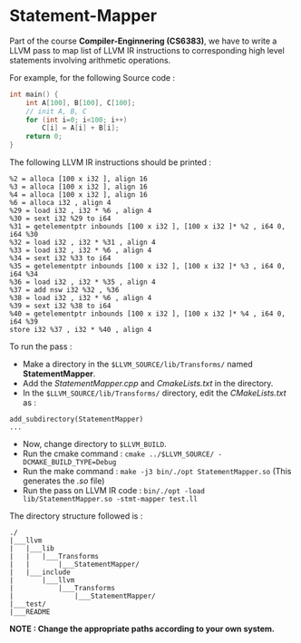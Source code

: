 # Statement-Mapper

Part of the course **Compiler-Enginnering (CS6383)**, we have to write a LLVM pass to map list of LLVM IR instructions to corresponding high level statements involving arithmetic operations.

For example, for the following Source code :
``` cpp
int main() {
    int A[100], B[100], C[100];
    // init A, B, C
    for (int i=0; i<100; i++)
        C[i] = A[i] + B[i];
    return 0;
}
```
The following LLVM IR instructions should be printed :
```
%2 = alloca [100 x i32 ], align 16
%3 = alloca [100 x i32 ], align 16
%4 = alloca [100 x i32 ], align 16
%6 = alloca i32 , align 4
%29 = load i32 , i32 * %6 , align 4
%30 = sext i32 %29 to i64
%31 = getelementptr inbounds [100 x i32 ], [100 x i32 ]* %2 , i64 0, i64 %30
%32 = load i32 , i32 * %31 , align 4
%33 = load i32 , i32 * %6 , align 4
%34 = sext i32 %33 to i64
%35 = getelementptr inbounds [100 x i32 ], [100 x i32 ]* %3 , i64 0, i64 %34
%36 = load i32 , i32 * %35 , align 4
%37 = add nsw i32 %32 , %36
%38 = load i32 , i32 * %6 , align 4
%39 = sext i32 %38 to i64
%40 = getelementptr inbounds [100 x i32 ], [100 x i32 ]* %4 , i64 0, i64 %39
store i32 %37 , i32 * %40 , align 4
```

To run the pass :
* Make a directory in the `$LLVM_SOURCE/lib/Transforms/` named **StatementMapper**. 
* Add the *StatementMapper.cpp* and *CmakeLists.txt* in the directory.
* In the `$LLVM_SOURCE/lib/Transforms/` directory, edit the *CMakeLists.txt* as :
```
add_subdirectory(StatementMapper)
...
```
* Now, change directory to `$LLVM_BUILD`.
* Run the cmake command : `cmake ../$LLVM_SOURCE/ -DCMAKE_BUILD_TYPE=Debug`
* Run the make command : `make -j3 bin/./opt StatementMapper.so` (This generates the *.so* file)
* Run the pass on LLVM IR code : `bin/./opt -load lib/StatementMapper.so -stmt-mapper test.ll`

The directory structure followed is :
```
./
|___llvm
|   |___lib
|   |   |___Transforms
|   |       |___StatementMapper/
|   |___include
|       |___llvm
|           |___Transforms
|               |___StatementMapper/
|___test/
|___README
``` 

**NOTE : Change the appropriate paths according to your own system.**
